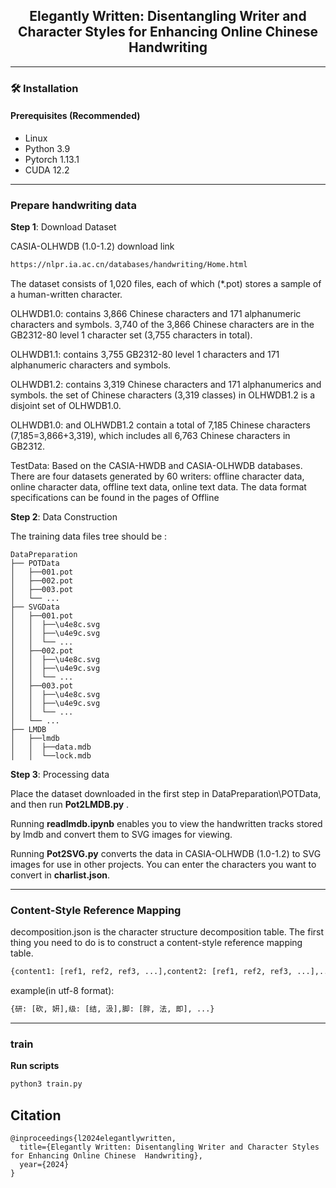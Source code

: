<div align=center>

## Elegantly Written: Disentangling Writer and Character Styles for Enhancing Online Chinese  Handwriting 

</div>

<hr>

### 🛠️ Installation
#### Prerequisites (Recommended)

- Linux
- Python 3.9
- Pytorch 1.13.1
- CUDA 12.2

<hr>

### Prepare handwriting data

**Step 1**: Download Dataset

CASIA-OLHWDB (1.0-1.2) download link
```bash
https://nlpr.ia.ac.cn/databases/handwriting/Home.html
```

The dataset consists of 1,020 files, each of which (*.pot) stores a sample of a human-written character.

OLHWDB1.0: contains 3,866 Chinese characters and 171 alphanumeric characters and symbols. 3,740 of the 3,866 Chinese characters are in the GB2312-80 level 1 character set (3,755 characters in total).

OLHWDB1.1: contains 3,755 GB2312-80 level 1 characters and 171 alphanumeric characters and symbols.

OLHWDB1.2: contains 3,319 Chinese characters and 171 alphanumerics and symbols. the set of Chinese characters (3,319 classes) in OLHWDB1.2 is a disjoint set of OLHWDB1.0.

OLHWDB1.0: and OLHWDB1.2 contain a total of 7,185 Chinese characters (7,185=3,866+3,319), which includes all 6,763 Chinese characters in GB2312.

TestData: Based on the CASIA-HWDB and CASIA-OLHWDB databases. There are four datasets generated by 60 writers: offline character data, online character data, offline text data, online text data. The data format specifications can be found in the pages of Offline 


**Step 2**: Data Construction

The training data files tree should be :

```
DataPreparation
├── POTData
│   ├──001.pot
│   ├──002.pot
│   ├──003.pot
│   └── ...
├── SVGData
│   ├──001.pot
│   │  ├──\u4e8c.svg
│   │  ├──\u4e9c.svg
│   │  └── ...
│   ├──002.pot
│   │  ├──\u4e8c.svg
│   │  ├──\u4e9c.svg
│   │  └── ...
│   ├──003.pot
│   │  ├──\u4e8c.svg
│   │  ├──\u4e9c.svg
│   │  └── ...
│   └── ...
├── LMDB
│   ├──lmdb
│   │  ├──data.mdb
│   │  └──lock.mdb

```
**Step 3**: Processing data

Place the dataset downloaded in the first step in DataPreparation\POTData, and then run  **Pot2LMDB.py** .

Running **readlmdb.ipynb** enables you to view the handwritten tracks stored by lmdb and convert them to SVG images for viewing.

Running **Pot2SVG.py** converts the data in CASIA-OLHWDB (1.0-1.2) to SVG images for use in other projects. You can enter the characters you want to convert in **charlist.json**.


<hr>

### Content-Style Reference Mapping

decomposition.json  is the character structure decomposition table.  The first thing you need to do is to construct a content-style reference mapping table. 

```bash
{content1: [ref1, ref2, ref3, ...],content2: [ref1, ref2, ref3, ...],...}
```
example(in utf-8 format):

```bash
{研: [砍, 妍],级: [结, 汲],脚: [胖, 法, 即], ...}
```

<hr>

### train

**Run scripts**

```bash
python3 train.py 
```



## Citation
```
@inproceedings{l2024elegantlywritten,
  title={Elegantly Written: Disentangling Writer and Character Styles for Enhancing Online Chinese  Handwriting},
  year={2024}
}
```

